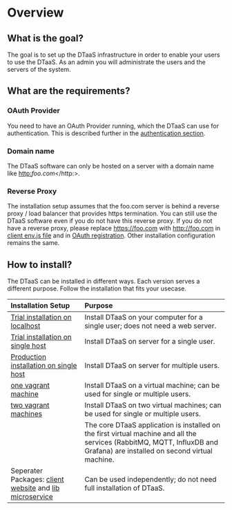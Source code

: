 # Overview

## What is the goal?

The goal is to set up the DTaaS infrastructure in order to enable
your users to use the DTaaS.
As an admin you will administrate the users and the servers of the system.

## What are the requirements?

### OAuth Provider

You need to have an OAuth Provider running, which the DTaaS can use for
authentication. This is described further in
the [authentication section](./client/auth.md).

### Domain name

The DTaaS software can only be hosted on a server with a domain name
like <http:>_foo.com_</http:>.

### Reverse Proxy

The installation setup assumes that the foo.com server is behind a reverse
proxy / load balancer that provides https termination. You can still use
the DTaaS software even if you do not have this reverse proxy. If you do
not have a reverse proxy, please replace <https://foo.com>
with <http://foo.com> in
[client env.js file](./client/CLIENT.md) and in
[OAuth registration](./client/auth.md). Other installation configuration
remains the same.

## How to install?

The DTaaS can be installed in different ways. Each version serves a different purpose.
Follow the installation that fits your usecase.

| Installation Setup | Purpose |
|:-----|:-----|
| [Trial installation on localhost](./trial.md) | Install DTaaS on your computer for a single user; does not need a web server. |
| [Trial installation on single host](./trial.md) | Install DTaaS on server for a single user. |
| [Production installation on single host](./host.md) | Install DTaaS on server for multiple users. |
| [one vagrant machine](vagrant/single-machine.md) | Install DTaaS on a virtual machine; can be used for single or multiple users. |
| [two vagrant machines](vagrant/two-machines.md) | Install DTaaS on two virtual machines; can be used for single or multiple users. |
|   | The core DTaaS application is installed on the first virtual machine and all the services (RabbitMQ, MQTT, InfluxDB and Grafana) are installed on second virtual machine. |
| Seperater Packages: [client website](client/CLIENT.md) and [lib microservice](servers/lib/LIB-MS.md) | Can be used independently; do not need full installation of DTaaS. |

